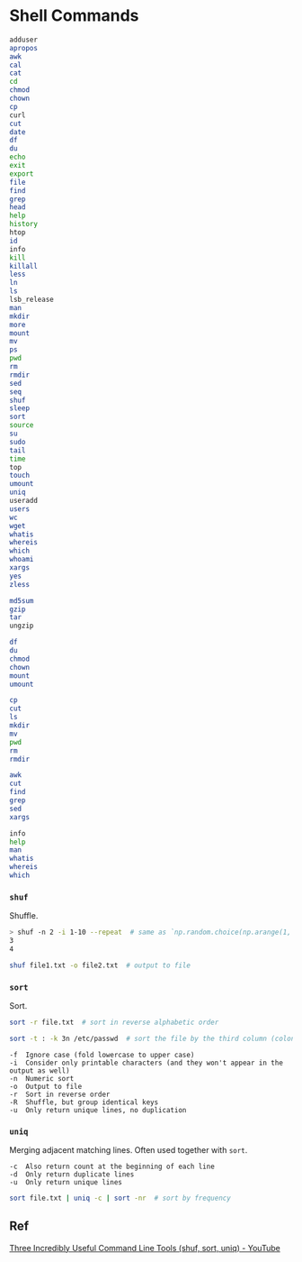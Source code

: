 # Shell Commands

```bash
adduser
apropos
awk
cal
cat
cd
chmod
chown
cp
curl
cut
date
df
du
echo
exit
export
file
find
grep
head
help
history
htop
id
info
kill
killall
less
ln
ls
lsb_release
man
mkdir
more
mount
mv
ps
pwd
rm
rmdir
sed
seq
shuf
sleep
sort
source
su
sudo
tail
time
top
touch
umount
uniq
useradd
users
wc
wget
whatis
whereis
which
whoami
xargs
yes
zless
```

```bash
md5sum
gzip
tar
ungzip
```

```bash
df
du
chmod
chown
mount
umount
```

```bash
cp
cut
ls
mkdir
mv
pwd
rm
rmdir
```


```bash
awk
cut
find
grep
sed
xargs
```

```bash
info
help
man
whatis
whereis
which
```

### `shuf`

Shuffle.

```bash
> shuf -n 2 -i 1-10 --repeat  # same as `np.random.choice(np.arange(1, 11), size=(2,), replace=True)`
3
4
```

```bash
shuf file1.txt -o file2.txt  # output to file
```

### `sort`

Sort.

```bash
sort -r file.txt  # sort in reverse alphabetic order
```

```bash
sort -t : -k 3n /etc/passwd  # sort the file by the third column (colon separated)
```

```
-f  Ignore case (fold lowercase to upper case)
-i  Consider only printable characters (and they won't appear in the output as well)
-n  Numeric sort
-o  Output to file
-r  Sort in reverse order
-R  Shuffle, but group identical keys
-u  Only return unique lines, no duplication
```

### `uniq`

Merging adjacent matching lines. Often used together with `sort`.

```
-c  Also return count at the beginning of each line
-d  Only return duplicate lines
-u  Only return unique lines
```

```bash
sort file.txt | uniq -c | sort -nr  # sort by frequency
```

## Ref

[Three Incredibly Useful Command Line Tools (shuf, sort, uniq) - YouTube](https://www.youtube.com/watch?v=31hGtM4s5JE)
